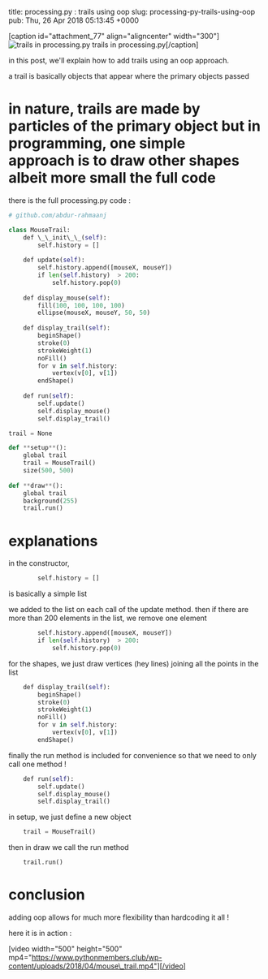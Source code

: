 title: processing.py : trails using oop
slug: processing-py-trails-using-oop
pub: Thu, 26 Apr 2018 05:13:45 +0000

[caption id="attachment\_77" align="aligncenter" width="300"]![trails in processing.py](https://www.pythonmembers.club/wp-content/uploads/2018/04/trail-300x300.png) trails in processing.py[/caption]

in this post, we'll explain how to add trails using an oop approach.

a trail is basically objects that appear where the primary objects passed

in nature, trails are made by particles of the primary object but in programming, one simple approach is to draw other shapes albeit more small
the full code
=============


there is the full processing.py code :

```python
# github.com/abdur-rahmaanj

```


```python
class MouseTrail:
    def \_\_init\_\_(self):
        self.history = []
        
    def update(self):
        self.history.append([mouseX, mouseY])
        if len(self.history)  > 200:
            self.history.pop(0)
            
    def display_mouse(self):
        fill(100, 100, 100, 100)
        ellipse(mouseX, mouseY, 50, 50)
        
    def display_trail(self):
        beginShape()
        stroke(0)
        strokeWeight(1)
        noFill()
        for v in self.history:
            vertex(v[0], v[1])
        endShape()
        
    def run(self):
        self.update()
        self.display_mouse()
        self.display_trail()

trail = None

def **setup**():
    global trail
    trail = MouseTrail()
    size(500, 500)
    
def **draw**():
    global trail
    background(255)
    trail.run()

```

explanations
============


in the constructor,

```python
        self.history = []
```

is basically a simple list

we added to the list on each call of the update method. then if there are more than 200 elements in the list, we remove one element

```python
        self.history.append([mouseX, mouseY])
        if len(self.history)  > 200:
            self.history.pop(0)

```

for the shapes, we just draw vertices (hey lines) joining all the points in the list

```python
    def display_trail(self):
        beginShape()
        stroke(0)
        strokeWeight(1)
        noFill()
        for v in self.history:
            vertex(v[0], v[1])
        endShape()
```

finally the run method is included for convenience so that we need to only call one method !

```python
    def run(self):
        self.update()
        self.display_mouse()
        self.display_trail()
```

in setup, we just define a new object

```python
    trail = MouseTrail()
```

then in draw we call the run method

```python
    trail.run()

```

conclusion
==========


adding oop allows for much more flexibility than hardcoding it all !

here it is in action :

[video width="500" height="500" mp4="https://www.pythonmembers.club/wp-content/uploads/2018/04/mouse\_trail.mp4"][/video]
